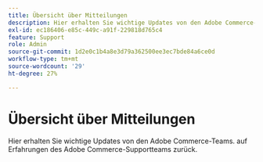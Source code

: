 ```yaml
---
title: Übersicht über Mitteilungen
description: Hier erhalten Sie wichtige Updates von den Adobe Commerce-Teams.
exl-id: ec186406-e85c-449c-a91f-229818d765c4
feature: Support
role: Admin
source-git-commit: 1d2e0c1b4a8e3d79a362500ee3ec7bde84a6ce0d
workflow-type: tm+mt
source-wordcount: '29'
ht-degree: 27%

---
```


# Übersicht über Mitteilungen

Hier erhalten Sie wichtige Updates von den Adobe Commerce-Teams. auf Erfahrungen des Adobe Commerce-Supportteams zurück.
